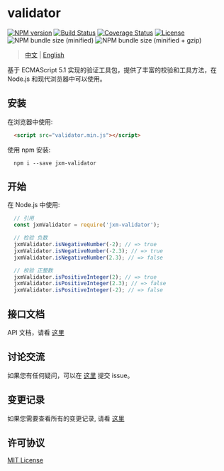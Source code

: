 
validator
===========================

[![NPM version](http://img.shields.io/npm/v/jxm-validator.svg)](https://npmjs.org/package/jxm-validator)
[![Build Status](https://travis-ci.org/sTdobTs/validator.svg?branch=master)](https://travis-ci.org/sTdobTs/validator)
[![Coverage Status](https://coveralls.io/repos/github/sTdobTs/validator/badge.svg?branch=master)](https://coveralls.io/github/sTdobTs/validator?branch=master)
[![License](https://img.shields.io/npm/l/jxm-validator.svg?maxAge=2592000)](https://github.com/sTdobTs/validator/blob/master/LICENSE)
![NPM bundle size (minified)](https://img.shields.io/bundlephobia/min/jxm-validator.svg)
![NPM bundle size (minified + gzip)](https://img.shields.io/bundlephobia/minzip/jxm-validator.svg)

> [中文](https://github.com/sTdobTs/validator/blob/master/README.zh-CN.md) | [English](https://github.com/sTdobTs/validator)

基于 ECMAScript 5.1 实现的验证工具包，提供了丰富的校验和工具方法，在 Node.js 和现代浏览器中可以使用。

## 安装

在浏览器中使用:

```html
  <script src="validator.min.js"></script>
```

使用 npm 安装:

```shell
  npm i --save jxm-validator
```

## 开始

在 Node.js 中使用:

```javascript
  // 引用
  const jxmValidator = require('jxm-validator');

  // 检验 负数
  jxmValidator.isNegativeNumber(-2); // => true
  jxmValidator.isNegativeNumber(-2.3); // => true
  jxmValidator.isNegativeNumber(2.3); // => false

  // 校验 正整数
  jxmValidator.isPositiveInteger(2); // => true
  jxmValidator.isPositiveInteger(2.3); // => false
  jxmValidator.isPositiveInteger(-2); // => false
```

## 接口文档

API 文档，请看 [这里](https://github.com/sTdobTs/validator/blob/master/docs/zh-CN/APIs.md)

## 讨论交流

如果您有任何疑问，可以在 [这里](https://github.com/sTdobTs/validator/issues) 提交 issue。

## 变更记录

如果您需要查看所有的变更记录, 请看 [这里](https://github.com/sTdobTs/validator/wiki/Changelog)

## 许可协议

[MIT License](LICENSE)
